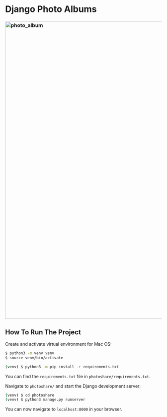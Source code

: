 # Django Photo Albums

<h3>
  <img width="955" alt="photo_album" src="https://user-images.githubusercontent.com/43213479/189373764-95eb419b-ff4a-4b76-97d0-0901103b6ac7.png">
</h3>

## How To Run The Project

Create and activate virtual environment for Mac OS:
```bash
$ python3 -m venv venv
$ source venv/bin/activate
```

```bash
(venv) $ python3 -m pip install -r requirements.txt
```

You can find the `requirements.txt` file in `photoshare/requirements.txt`.

Navigate to `photoshare/` and start the Django development server:

```bash
(venv) $ cd photoshare
(venv) $ python3 manage.py runserver
```

You can now navigate to `localhost:8000` in your browser. 
